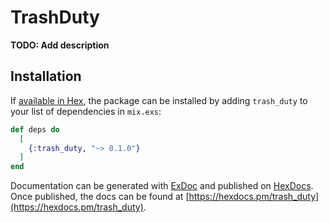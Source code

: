 # TrashDuty

**TODO: Add description**

## Installation

If [available in Hex](https://hex.pm/docs/publish), the package can be installed
by adding `trash_duty` to your list of dependencies in `mix.exs`:

```elixir
def deps do
  [
    {:trash_duty, "~> 0.1.0"}
  ]
end
```

Documentation can be generated with [ExDoc](https://github.com/elixir-lang/ex_doc)
and published on [HexDocs](https://hexdocs.pm). Once published, the docs can
be found at [https://hexdocs.pm/trash_duty](https://hexdocs.pm/trash_duty).

